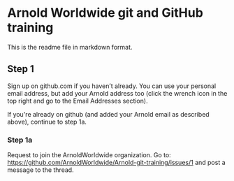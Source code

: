 Arnold Worldwide git and GitHub training
========================================

This is the readme file in markdown format.

## Step 1 ##
Sign up on github.com if you haven’t already. You can use your personal
email address, but add your Arnold address too (click the wrench icon in
the top right and go to the Email Addresses section).

If you're already on github (and added your Arnold email as described above),
continue to step 1a.

### Step 1a ###
Request to join the ArnoldWorldwide organization.
Go to:
    https://github.com/ArnoldWorldwide/Arnold-git-training/issues/1
and post a message to the thread.
